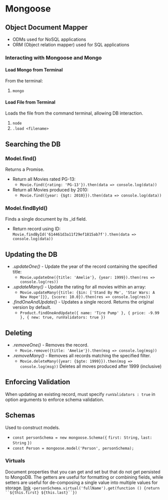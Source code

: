 # Mongoose
## Object Document Mapper
- ODMs used for NoSQL applications
- ORM (Object relation mapper) used for SQL applications


### Interacting with Mongoose and Mongo
#### Load Mongo from Terminal
From the terminal:
1. `mongo`

#### Load File from Terminal
Loads the file from the command terminal, allowing DB interaction.
1. `node`
2. `.load <filename>`


## Searching the DB
### Model.find()
Returns a Promise.
- Return all Movies rated PG-13: 
    - `Movie.find({rating: 'PG-13'}).then(data => console.log(data))` 
- Return all Movies produced by 2010: 
    - `Movie.find({year: {$gt: 2010}}).then(data => console.log(data))` 

### Model.findById()
Finds a single document by its _id field.
- Return record using ID: `Movie.findById('614461d3a11f29ef1815ab7f').then(data => console.log(data))`

## Updating the DB
- *.updateOne()* - Update the year of the record containing the specified title: 
    - `Movie.updateOne({title: 'Amelie'}, {year: 1999}).then(res => console.log(res))`
- *.updateMany()* - Update the rating for all movies within an array:  
    - `Movie.updateMany({title: {$in: ['Stand By Me', 'Star Wars: A New Hope']}}, {score: 10.0}).then(res => console.log(res))`
- *.findOneAndUpdate()* - Updates a single record. Returns the original version by default.
    - `Product.findOneAndUpdate({ name: 'Tire Pump' }, { price: -9.99 }, { new: true, runValidators: true })`

## Deleting
- *.removeOne()* - Removes the record. 
    - `Movie.remove({title: 'Amelie'}).then(msg => console.log(msg))`
- *.removeMany()* - Removes all records matching the specified filter.
    - `Movie.deleteMany({year: {$gte: 1999}}).then(msg => console.log(msg))` Deletes all moves produced after 1999 (inclusive)

## Enforcing Validation
When updating an existing record, must specify `runValidators : true` in option arguments to enforce schema validation. 

## Schemas
Used to construct models.
- `const personSchema = new mongoose.Schema({`
    `first: String,`
    `last: String`
`})`
- `const Person = mongoose.model('Person', personSchema);`

### Virtuals
Document properties that you can get and set but that do not get persisted to MongoDB. The getters are useful for formatting or combining fields, while setters are useful for de-composing a single value into multiple values for storage. <a href='https://mongoosejs.com/docs/guide.html#virtuals'>link</a>
-`personSchema.virtual('fullName').get(function () {return ``${this.first} ${this.last}``})`